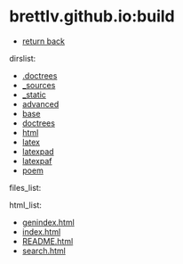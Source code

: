 brettlv.github.io:build
==

- [return back](../) 

 dirslist: 
- [.doctrees](./.doctrees)
- [_sources](./_sources)
- [_static](./_static)
- [advanced](./advanced)
- [base](./base)
- [doctrees](./doctrees)
- [html](./html)
- [latex](./latex)
- [latexpad](./latexpad)
- [latexpaf](./latexpaf)
- [poem](./poem)

 files_list: 

 html_list: 
- [genindex.html](./genindex.html)
- [index.html](./index.html)
- [README.html](./README.html)
- [search.html](./search.html)
